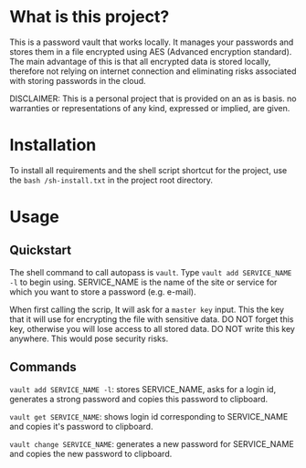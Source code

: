# What is this project?

This is a password vault that works locally. It manages your passwords and stores them in a file encrypted using AES (Advanced encryption standard). The main advantage of this is that all encrypted data is stored locally, therefore not relying on internet connection and eliminating risks associated with storing passwords in the cloud.

DISCLAIMER:
This is a personal project that is provided on an as is basis. no warranties or representations of any kind, expressed or implied, are given.

# Installation

To install all requirements and the shell script shortcut for the project, use the `bash /sh-install.txt` in the project root directory.

# Usage

## Quickstart

The shell command to call autopass is `vault`. Type `vault add SERVICE_NAME -l` to begin using. SERVICE_NAME is the name of the site or service for which you want to store a password (e.g. e-mail).

When first calling the scrip, It will ask for a `master key` input. This the key that it will use for encrypting the file with sensitive data.
DO NOT forget this key, otherwise you will lose access to all stored data.
DO NOT write this key anywhere. This would pose security risks.

## Commands

`vault add SERVICE_NAME -l`: stores SERVICE_NAME, asks for a login id, generates a strong password and copies this password to clipboard.

`vault get SERVICE_NAME`: shows login id corresponding to SERVICE_NAME and copies it's password to clipboard.

`vault change SERVICE_NAME`: generates a new password for SERVICE_NAME and copies the new password to clipboard.


